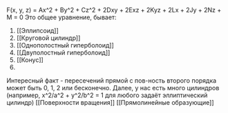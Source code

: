 F(x, y, z) = Ax^2 + By^2 + Cz^2 + 2Dxy + 2Exz + 2Kyz + 2Lx + 2Jy + 2Nz + M = 0
Это общее уравнение, бывает:
1) [[Эллипсоид]] 
2) [[Круговой цилиндр]]
3) [[Однополостный гиперболоид]]
4) [[Двуполостный гиперболоид]]
5) [[Конус]]
6) 
Интересный факт - пересечений прямой с пов-ность второго порядка может быть 0, 1, 2 или бесконечно.
Далее, у нас есть много цилиндров (например, x^2/a^2 + y^2/b^2 = 1 для любого задаёт эллиптический цилиндр)
[[Поверхности вращения]]
[[Прямолинейные образующие]]
